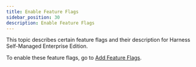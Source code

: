 ```yaml
---
title: Enable Feature Flags
sidebar_position: 30
description: Enable Feature Flags
---
```


This topic describes certain feature flags and their description for Harness Self-Managed Enterprise Edition.

To enable these feature flags, go to [Add Feature Flags](/docs/self-managed-enterprise-edition/install/manage-feature-flags/#add-feature-flags-to-your-installation).
